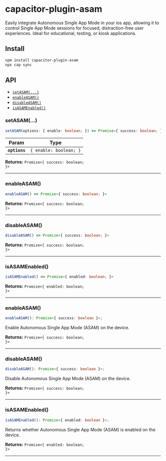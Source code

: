 # capacitor-plugin-asam

Easily integrate Autonomous Single App Mode in your ios app, allowing it to control Single App Mode sessions for focused, distraction-free user experiences. Ideal for educational, testing, or kiosk applications.

## Install

```bash
npm install capacitor-plugin-asam
npx cap sync
```

## API

<docgen-index>

* [`setASAM(...)`](#setasam)
* [`enableASAM()`](#enableasam)
* [`disableASAM()`](#disableasam)
* [`isASAMEnabled()`](#isasamenabled)

</docgen-index>

<docgen-api>
<!--Update the source file JSDoc comments and rerun docgen to update the docs below-->

### setASAM(...)

```typescript
setASAM(options: { enable: boolean; }) => Promise<{ success: boolean; }>
```

| Param         | Type                              |
| ------------- | --------------------------------- |
| **`options`** | <code>{ enable: boolean; }</code> |

**Returns:** <code>Promise&lt;{ success: boolean; }&gt;</code>

--------------------


### enableASAM()

```typescript
enableASAM() => Promise<{ success: boolean; }>
```

**Returns:** <code>Promise&lt;{ success: boolean; }&gt;</code>

--------------------


### disableASAM()

```typescript
disableASAM() => Promise<{ success: boolean; }>
```

**Returns:** <code>Promise&lt;{ success: boolean; }&gt;</code>

--------------------


### isASAMEnabled()

```typescript
isASAMEnabled() => Promise<{ enabled: boolean; }>
```

**Returns:** <code>Promise&lt;{ enabled: boolean; }&gt;</code>

--------------------

</docgen-api>


<docgen-api>
<!--Update the source file JSDoc comments and rerun docgen to update the docs below-->

### enableASAM()

```typescript
enableASAM(): Promise<{ success: boolean }>;
```

Enable Autonomous Single App Mode (ASAM) on the device.

**Returns:** <code>Promise&lt;{ success: boolean; }&gt;</code>

--------------------

</docgen-api>

<docgen-api>
<!--Update the source file JSDoc comments and rerun docgen to update the docs below-->

### disableASAM()

```typescript
disableASAM(): Promise<{ success: boolean }>;
```

Disable Autonomous Single App Mode (ASAM) on the device.

**Returns:** <code>Promise&lt;{ success: boolean; }&gt;</code>

--------------------

</docgen-api>

<docgen-api>
<!--Update the source file JSDoc comments and rerun docgen to update the docs below-->

### isASAMEnabled()

```typescript
isASAMEnabled(): Promise<{ enabled: boolean }>;
```

Returns whether Autonomous Single App Mode (ASAM) is enabled on the device.

**Returns:** <code>Promise&lt;{ enabled: boolean; }&gt;</code>

--------------------

</docgen-api>
